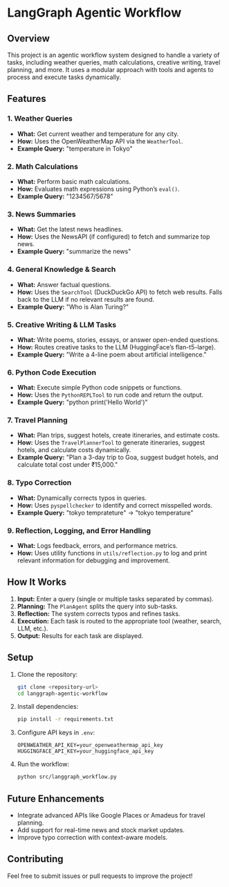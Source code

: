 # LangGraph Agentic Workflow

## Overview
This project is an agentic workflow system designed to handle a variety of tasks, including weather queries, math calculations, creative writing, travel planning, and more. It uses a modular approach with tools and agents to process and execute tasks dynamically.

## Features

### 1. Weather Queries
- **What:** Get current weather and temperature for any city.
- **How:** Uses the OpenWeatherMap API via the `WeatherTool`.
- **Example Query:** "temperature in Tokyo"

### 2. Math Calculations
- **What:** Perform basic math calculations.
- **How:** Evaluates math expressions using Python’s `eval()`.
- **Example Query:** "1234567/5678"

### 3. News Summaries
- **What:** Get the latest news headlines.
- **How:** Uses the NewsAPI (if configured) to fetch and summarize top news.
- **Example Query:** "summarize the news"

### 4. General Knowledge & Search
- **What:** Answer factual questions.
- **How:** Uses the `SearchTool` (DuckDuckGo API) to fetch web results. Falls back to the LLM if no relevant results are found.
- **Example Query:** "Who is Alan Turing?"

### 5. Creative Writing & LLM Tasks
- **What:** Write poems, stories, essays, or answer open-ended questions.
- **How:** Routes creative tasks to the LLM (HuggingFace’s flan-t5-large).
- **Example Query:** "Write a 4-line poem about artificial intelligence."

### 6. Python Code Execution
- **What:** Execute simple Python code snippets or functions.
- **How:** Uses the `PythonREPLTool` to run code and return the output.
- **Example Query:** "python print('Hello World')"

### 7. Travel Planning
- **What:** Plan trips, suggest hotels, create itineraries, and estimate costs.
- **How:** Uses the `TravelPlannerTool` to generate itineraries, suggest hotels, and calculate costs dynamically.
- **Example Query:** "Plan a 3-day trip to Goa, suggest budget hotels, and calculate total cost under ₹15,000."

### 8. Typo Correction
- **What:** Dynamically corrects typos in queries.
- **How:** Uses `pyspellchecker` to identify and correct misspelled words.
- **Example Query:** "tokyo temprateture" → "tokyo temperature"

### 9. Reflection, Logging, and Error Handling
- **What:** Logs feedback, errors, and performance metrics.
- **How:** Uses utility functions in `utils/reflection.py` to log and print relevant information for debugging and improvement.

## How It Works
1. **Input:** Enter a query (single or multiple tasks separated by commas).
2. **Planning:** The `PlanAgent` splits the query into sub-tasks.
3. **Reflection:** The system corrects typos and refines tasks.
4. **Execution:** Each task is routed to the appropriate tool (weather, search, LLM, etc.).
5. **Output:** Results for each task are displayed.

## Setup
1. Clone the repository:
   ```bash
   git clone <repository-url>
   cd langgraph-agentic-workflow
   ```

2. Install dependencies:
   ```bash
   pip install -r requirements.txt
   ```

3. Configure API keys in `.env`:
   ```plaintext
   OPENWEATHER_API_KEY=your_openweathermap_api_key
   HUGGINGFACE_API_KEY=your_huggingface_api_key
   ```

4. Run the workflow:
   ```bash
   python src/langgraph_workflow.py
   ```

## Future Enhancements
- Integrate advanced APIs like Google Places or Amadeus for travel planning.
- Add support for real-time news and stock market updates.
- Improve typo correction with context-aware models.

## Contributing
Feel free to submit issues or pull requests to improve the project!